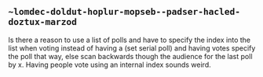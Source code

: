 ## `~lomdec-doldut-hoplur-mopseb--padser-hacled-doztux-marzod`
Is there a reason to use a list of polls and have to specify the index into the list when voting instead of having a (set serial poll) and having votes specify the poll that way, else scan backwards though the audience for the last poll by x. Having people vote using an internal index sounds weird.